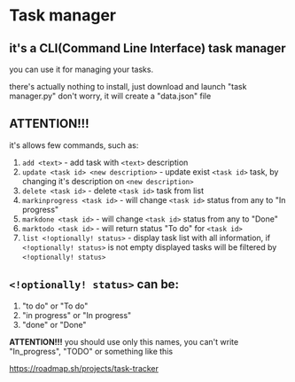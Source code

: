 # Task manager
## it's a CLI(Command Line Interface) task manager  
you can use it for managing your tasks. 

there's actually nothing to install, just download and launch "task manager.py"
don't worry, it will create a "data.json" file

## **ATTENTION!!!**
it's allows few commands, such as:
1. `add <text>` - add task with `<text>` description
2. `update <task id> <new description>` - update exist `<task id>` task, by changing it's description on `<new description>`
3. `delete <task id>` - delete `<task id>` task from list
4. `markinprogress <task id>` - will change `<task id>`  status from any to "In progress"
5. `markdone <task id>` - will change `<task id>` status from any to "Done"
6. `marktodo <task id>` - will return status "To do" for `<task id> `
7. `list <!optionally! status>` - display task list with all information, if `<!optionally! status>` is not empty displayed tasks will be filtered by `<!optionally! status>`
## `<!optionally! status>` can be:
1. "to do" or "To do"
2. "in progress" or "In progress"
3. "done" or "Done"
   
**ATTENTION!!!** you should use only this names, you can't write "In_progress", "TODO" or something like this

https://roadmap.sh/projects/task-tracker
